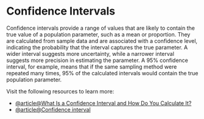 # Confidence Intervals

Confidence intervals provide a range of values that are likely to contain the true value of a population parameter, such as a mean or proportion. They are calculated from sample data and are associated with a confidence level, indicating the probability that the interval captures the true parameter. A wider interval suggests more uncertainty, while a narrower interval suggests more precision in estimating the parameter. A 95% confidence interval, for example, means that if the same sampling method were repeated many times, 95% of the calculated intervals would contain the true population parameter.

Visit the following resources to learn more:

- [@article@What Is a Confidence Interval and How Do You Calculate It?](https://www.investopedia.com/terms/c/confidenceinterval.asp)
- [@article@Confidence interval](https://en.wikipedia.org/wiki/Confidence_interval)